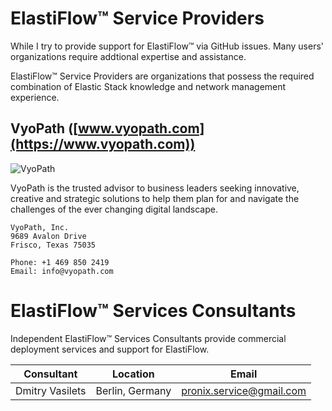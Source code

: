 # ElastiFlow&trade; Service Providers

While I try to provide support for ElastiFlow&trade; via GitHub issues. Many users' organizations require addtional expertise and assistance.

ElastiFlow&trade; Service Providers are organizations that possess the required combination of Elastic Stack knowledge and network management experience.

## VyoPath ([www.vyopath.com](https://www.vyopath.com))

![VyoPath](https://user-images.githubusercontent.com/10326954/56861440-066d7a80-69a1-11e9-952d-8c7a1ac350c6.png)

VyoPath is the trusted advisor to business leaders seeking innovative, creative and strategic solutions to help them plan for and navigate the challenges of the ever changing digital landscape.

```text
VyoPath, Inc.
9689 Avalon Drive
Frisco, Texas 75035

Phone: +1 469 850 2419
Email: info@vyopath.com
````

# ElastiFlow&trade; Services Consultants

Independent ElastiFlow&trade; Services Consultants provide commercial deployment services and support for ElastiFlow.

Consultant | Location | Email
--- | --- | ---
Dmitry Vasilets | Berlin, Germany | pronix.service@gmail.com
